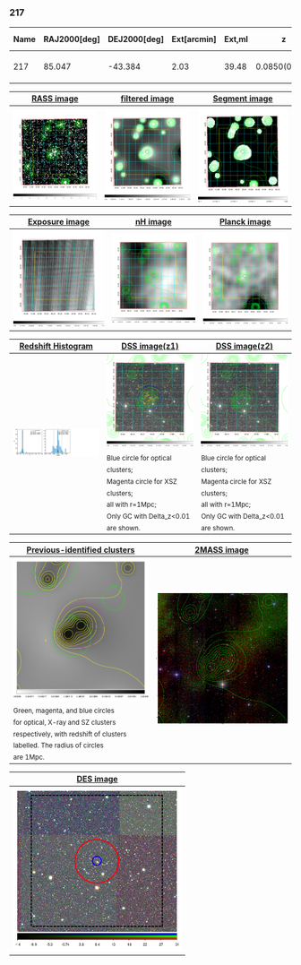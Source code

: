 <div STYLE="page-break-after: always;"></div>

### 217

|Name|RAJ2000[deg]|DEJ2000[deg] |Ext[arcmin]| Ext,ml | z | z_src| C|GC(XSZ,Delta_z<0.01)| GC(OPT,Delta_z<0.01)|GC| R_sig[arcmin] | R500[arcmin] | R500[Mpc]| CRsig[c/s] | CR500[c/s] |L500[1E44 erg/s]|F500[1E-12 erg/s/cm^2]| M500[1E14 Msun]|Tx[keV]|Cnt_sig|Beta|Rc[arcmin]|Comment|Alias|
|---|---|---|---|---|---|------|---|--------|---------|----------|---|---|---|---|---|---|---|---|---|---|---|---|---|---|
|217| 85.047| -43.384| 2.03| 39.48| 0.0850(0.005)| z1, z_xsz| B| MCXC| A| A, MCXC, W| 11.238| 8.761| 0.838| 0.208(0.027)| 0.201(0.026)| 0.658(0.054)| 3.667(0.299)| 1.82(0.07)| 3.18(0.08)| 170.2| 0.684(-0.102+0.149)| 4.035(-1.056+1.320)| -| k223|

|[RASS image](../image/217/217_img.pdf)|[filtered image](../image/217/217_fil.pdf)|[Segment image](../image/217/217_seg.pdf)|
|-------------------|--------------------|-------------------|
| <img src="../image/217/217_img.png" width="300">  | <img src="../image/217/217_fil.png" width="300">   | <img src="../image/217/217_seg.png" width="300">  |

|[Exposure image](../image/217/217_mex.pdf)| [nH image](../image/217/217_nh.pdf)| [Planck image](../image/217/217_p.pdf)|
|-------------------|--------------------|-------------------|
|<img src="../image/217/217_mex.png" width="300">   | <img src="../image/217/217_nh.png" width="300">    | <img src="../image/217/217_p.png" width="300"> |

|[Redshift Histogram](../image/217/217_zg.pdf) | [DSS image(z1)](../image/217/217_dss_z1.pdf)      |  [DSS image(z2)](../image/217/217_dss_z2.pdf)    |
|-------------------|--------------------|-------------------|
|<img src="../image/217/217_zg.png" width="300"> |<img src="../image/217/217_dss_z1.png" width="300"> <sub><br>Blue circle for optical clusters; <br>Magenta circle for XSZ clusters; <br>all with r=1Mpc; <br>Only GC with Delta_z<0.01 are shown. </sub>| <img src="../image/217/217_dss_z2.png" width="300"><sub><br>Blue circle for optical clusters; <br>Magenta circle for XSZ clusters; <br>all with r=1Mpc; <br>Only GC with Delta_z<0.01 are shown. </sub> |

|[Previous-identified clusters](../image/217/217_gc.pdf) | [2MASS image](../image/217/217_2mass.pdf)      |
|-------------------|-------------------|
|<img src=../image/217/217_gc.png width="300"> <br><sub>Green, magenta, and blue circles <br>for optical, X-ray and SZ clusters <br>respectively, with redshift of clusters <br>labelled. The radius of circles <br>are 1Mpc.</sub>|<img src="../image/217/217_2mass.png" width="300">  |

|[DES image](../image/217/217_des.pdf)   |
|-------------------|
| <img src="../image/217/217_des.png" width="300">  |
